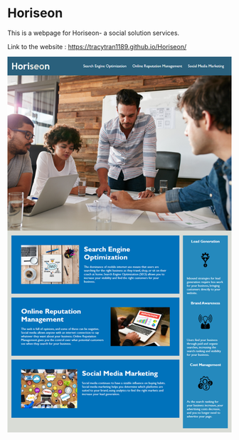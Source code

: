 # Horiseon 
This is a webpage for Horiseon- a social solution services.

Link to the website :
https://tracytran1189.github.io/Horiseon/

![alt text](assets/images/website.png)





